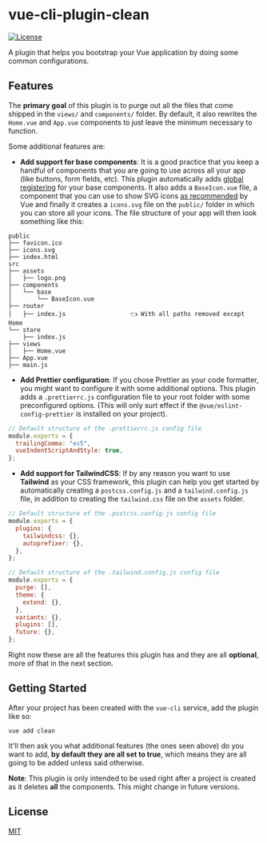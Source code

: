 # vue-cli-plugin-clean
[![License](https://img.shields.io/npm/l/vue-cli-plugin-tailwind.svg)](https://github.com/DevTony101/vue-cli-plugin-clean/blob/master/LICENSE)

A plugin that helps you bootstrap your Vue application by doing some common configurations.

## Features
The **primary goal** of this plugin is to purge out all the files that come shipped in the `views/` and `components/` folder. By default, it also rewrites the `Home.vue` and `App.vue` components to just leave the minimum necessary to function.

Some additional features are:

- **Add support for base components**: It is a good practice that you keep a handful of components that you are going to use across all your app (like buttons, form fields, etc). This plugin automatically adds [global registering](https://vuejs.org/v2/guide/components-registration.html#Automatic-Global-Registration-of-Base-Components) for your base components. It also adds a `BaseIcon.vue` file, a component that you can use to show SVG icons [as recommended](https://vuejs.org/v2/cookbook/editable-svg-icons.html#Base-Example) by Vue and finally it creates a `icons.svg` file on the `public/` folder in which you can store all your icons. The file structure of your app will then look something like this:

```
public
├── favicon.ico
├── icons.svg
├── index.html
src
├── assets
│   ├── logo.png
├── components
│   └── base
│       └── BaseIcon.vue
├── router
│   ├── index.js                  👈 With all paths removed except Home
└── store
    ├── index.js
├── views
│   ├── Home.vue
├── App.vue
├── main.js
```

- **Add Prettier configuration**: If you chose Prettier as your code formatter, you might want to configure it with some additional options. This plugin adds a `.prettierrc.js` configuration file to your root folder with some preconfigured options. (This will only surt effect if the `@vue/eslint-config-prettier` is installed on your project).

```js
// Default structure of the .prettierrc.js config file
module.exports = {
  trailingComma: "es5",
  vueIndentScriptAndStyle: true,
};
```

- **Add support for TailwindCSS**: If by any reason you want to use **Tailwind** as your CSS framework, this plugin can help you get started by automatically creating a `postcss.config.js` and a `tailwind.config.js` file, in addition to creating the `tailwind.css` file on the `assets` folder.

```js
// Default structure of the .postcss.config.js config file
module.exports = {
  plugins: {
    tailwindcss: {},
    autoprefixer: {},
  },
};
```

```js
// Default structure of the .tailwind.config.js config file
module.exports = {
  purge: [],
  theme: {
    extend: {},
  },
  variants: {},
  plugins: [],
  future: {},
};
```

Right now these are all the features this plugin has and they are all **optional**, more of that in the next section.

## Getting Started
After your project has been created with the `vue-cli` service, add the plugin like so:
```
vue add clean
```
It'll then ask you what additional features (the ones seen above) do you want to add, **by default they are all set to true**, which means they are all going to be added unless said otherwise.

**Note**: This plugin is only intended to be used right after a project is created as it deletes **all** the components. This might change in future versions.

## License
[MIT](https://github.com/DevTony101/vue-cli-plugin-clean/blob/master/LICENSE)
